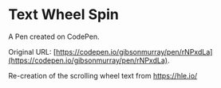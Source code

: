 # Text Wheel Spin

A Pen created on CodePen.

Original URL: [https://codepen.io/gibsonmurray/pen/rNPxdLa](https://codepen.io/gibsonmurray/pen/rNPxdLa).

Re-creation of the scrolling wheel text from https://hle.io/